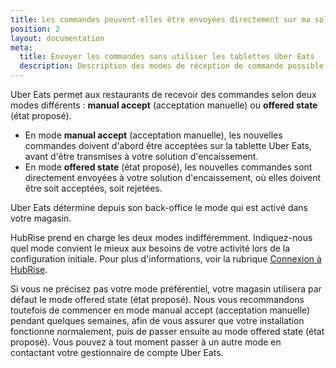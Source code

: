 ```yaml
---
title: Les commandes peuvent-elles être envoyées directement sur ma solution d'encaissement sans passer par les tablettes Uber Eats ?
position: 2
layout: documentation
meta:
  title: Envoyer les commandes sans utiliser les tablettes Uber Eats
  description: Description des modes de réception de commande possible sur votre caisse, via HubRise, avec ou sans l'utilisation de la tablette Uber Eats.
---
```


Uber Eats permet aux restaurants de recevoir des commandes selon deux modes différents : **manual accept** (acceptation manuelle) ou **offered state** (état proposé).

- En mode **manual accept** (acceptation manuelle), les nouvelles commandes doivent d'abord être acceptées sur la tablette Uber Eats, avant d'être transmises à votre solution d'encaissement.
- En mode **offered state** (état proposé), les nouvelles commandes sont directement envoyées à votre solution d'encaissement, où elles doivent être soit acceptées, soit rejetées.

Uber Eats détermine depuis son back-office le mode qui est activé dans votre magasin.

HubRise prend en charge les deux modes indifféremment. Indiquez-nous quel mode convient le mieux aux besoins de votre activité lors de la configuration initiale. Pour plus d'informations, voir la rubrique [Connexion à HubRise](/apps/uber-eats/connexion-hubrise).

Si vous ne précisez pas votre mode préférentiel, votre magasin utilisera par défaut le mode offered state (état proposé). Nous vous recommandons toutefois de commencer en mode manual accept (acceptation manuelle) pendant quelques semaines, afin de vous assurer que votre installation fonctionne normalement, puis de passer ensuite au mode offered state (état proposé). Vous pouvez à tout moment passer à un autre mode en contactant votre gestionnaire de compte Uber Eats.
